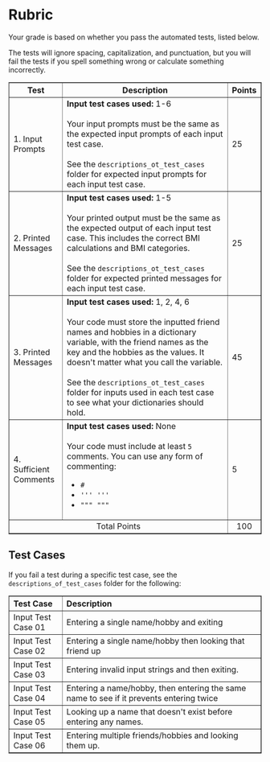 
# Rubric
Your grade is based on whether you pass the automated tests, listed below.

The tests will ignore spacing, capitalization, and punctuation, but you will fail the tests if you spell something wrong or calculate something incorrectly.

<table border="1" style="width: 100%; text-align: center;">
<thead>
    <tr>
        <th style="text-align: center;">Test</th>
        <th style="text-align: center;">Description</th>
        <th style="text-align: center;">Points</th>
    </tr>
</thead>
<tbody>
    <tr style="text-align: left">
        <td>1. Input Prompts</td>
        <td>
        <b>Input test cases used:</b> 1-6<br><br>
        Your input prompts must be the same as the expected input prompts of each input test case. 
        <br>
        <br>
        See the <code>descriptions_ot_test_cases</code> folder for expected input prompts for each input test case.
        </td>  
        </td>
        <td>25</td>
    </tr>
    <tr style="text-align: left">
        <td>2. Printed Messages</td>
        <td>
        <b>Input test cases used:</b> 1-5<br><br>
        Your printed output must be the same as the expected output of each input test case. This includes the correct BMI calculations and BMI categories.
        <br>
        <br>
        See the <code>descriptions_ot_test_cases</code> folder for expected printed messages for each input test case.       
        </td>
        <td>25</td>
    </tr>
        <tr style="text-align: left">
        <td>3. Printed Messages</td>
        <td>
        <b>Input test cases used:</b> 1, 2, 4, 6<br><br>
        Your code must store the inputted friend names and hobbies in a dictionary variable, with the friend names as the key and the hobbies as the values. It doesn't matter what you call the variable.
        <br>
        <br>
        See the <code>descriptions_ot_test_cases</code> folder for inputs used in each test case to see what your dictionaries should hold.    
        </td>
        <td>45</td>
    </tr>
    <tr style="text-align: left">
        <td>4. Sufficient Comments </td>
        <td>
        <b>Input test cases used:</b> None<br><br>
        Your code must include at least <code>5</code> comments. You can use any form of commenting:
        <ul>
          <li><code>#</code></li> 
          <li><code>''' '''</code></li>
          <li><code>""" """</code></li>
        </ul>
        </td>
        <td>5</td>
    </tr>
    <tr>
        <td colspan="2">Total Points</td>
        <td>100</td>
  </tr>
</tbody>
</table>


## Test Cases
If you fail a test during a specific test case, see the `descriptions_of_test_cases` folder for the following:
<table border="1" style="width: 100%; text-align: left;">
  <tr>
    <th>Test Case</th>
    <th>Description</th>
  </tr>
  <tr>
    <td>Input Test Case 01</td>
    <td>Entering a single name/hobby and exiting</td>
  </tr>
  <tr>
    <td>Input Test Case 02</td>
    <td>Entering a single name/hobby then looking that friend up</td>
  </tr>
  <tr>
    <td>Input Test Case 03</td>
    <td>Entering invalid input strings and then exiting.</td>
  </tr>
  <tr>
    <td>Input Test Case 04</td>
    <td>Entering a name/hobby, then entering the same name to see if it prevents entering twice</td>
  </tr>
  <tr>
    <td>Input Test Case 05</td>
    <td>Looking up a name that doesn't exist before entering any names.</td>
  </tr>
  <tr>
    <td>Input Test Case 06</td>
    <td>Entering multiple friends/hobbies and looking them up.</td>
  </tr>
</table>